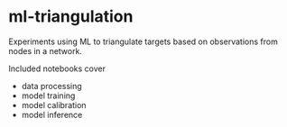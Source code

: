# ml-triangulation

Experiments using ML to triangulate targets based on observations from nodes in a network.

Included notebooks cover

- data processing
- model training
- model calibration
- model inference

